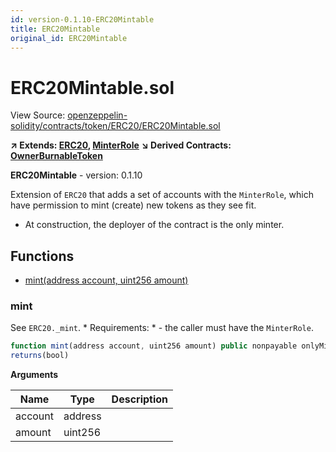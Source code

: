 ```yaml
---
id: version-0.1.10-ERC20Mintable
title: ERC20Mintable
original_id: ERC20Mintable
---
```


# ERC20Mintable.sol

View Source: [openzeppelin-solidity/contracts/token/ERC20/ERC20Mintable.sol](../../openzeppelin-solidity/contracts/token/ERC20/ERC20Mintable.sol)

**↗ Extends: [ERC20](ERC20.md), [MinterRole](MinterRole.md)**
**↘ Derived Contracts: [OwnerBurnableToken](OwnerBurnableToken.md)**

**ERC20Mintable** - version: 0.1.10

Extension of `ERC20` that adds a set of accounts with the `MinterRole`,
which have permission to mint (create) new tokens as they see fit.
 * At construction, the deployer of the contract is the only minter.

## Functions

- [mint(address account, uint256 amount)](#mint)

### mint

See `ERC20._mint`.
     * Requirements:
     * - the caller must have the `MinterRole`.

```js
function mint(address account, uint256 amount) public nonpayable onlyMinter 
returns(bool)
```

**Arguments**

| Name        | Type           | Description  |
| ------------- |------------- | -----|
| account | address |  | 
| amount | uint256 |  | 

